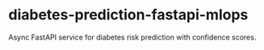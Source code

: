 # diabetes-prediction-fastapi-mlops
Async FastAPI service for diabetes risk prediction with confidence scores.
